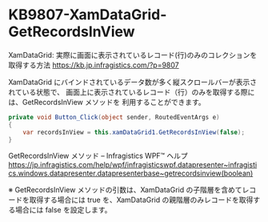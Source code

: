 # KB9807-XamDataGrid-GetRecordsInView
XamDataGrid: 実際に画面に表示されているレコード(行)のみのコレクションを取得する方法
https://kb.jp.infragistics.com/?p=9807

XamDataGrid にバインドされているデータ数が多く縦スクロールバーが表示されている状態で、
画面上に表示されているレコード（行）のみを取得する際には、GetRecordsInView メソッドを
利用することができます。

```CS
private void Button_Click(object sender, RoutedEventArgs e)
{
    var recordsInView = this.xamDataGrid1.GetRecordsInView(false);
}
```

GetRecordsInView メソッド – Infragistics WPF™ ヘルプ
https://jp.infragistics.com/help/wpf/infragisticswpf.datapresenter~infragistics.windows.datapresenter.datapresenterbase~getrecordsinview(boolean)

※ GetRecordsInView メソッドの引数は、XamDataGrid の子階層を含めてレコードを取得する場合には true を、XamDataGrid の親階層のみレコードを取得する場合には false を設定します。
